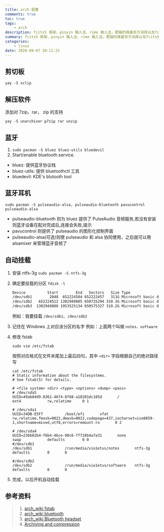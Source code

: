 ```yaml
---
title: arch 配置
comments: true
toc: true
tags:
    - arch
description: fcitx5 框架，pinyin 输入法、rime 输入法，肥猫的维基百万词库以及fcitx5-rime 配置
summary: fcitx5 框架，pinyin 输入法、rime 输入法，肥猫的维基百万词库以及fcitx5-rime 配置
categories:
    - linux
date: 2020-08-07 20:11:25
---
```


## 剪切板

`yay -S xclip`

## 解压软件

添加对 7zip，rar， zip 的支持

`yay -S unarchiver p7zip rar unzip`

## 蓝牙

1. `sudo pacman -S bluez bluez-utils bluedevil`
2. Start/enable bluetooth.service.

-   bluez: 提供蓝牙协议栈
-   bluez-utils: 提供 bluetoothctl 工具
-   bluedevil: KDE's blutooth tool

## 蓝牙耳机

`sudo pacman -S pulseaudio-alsa, pulseaudio-bluetooth pavucontrol pulseaudio-alsa`

-   pulseaudio-bluetooth 则为 bluez 提供了 PulseAudio 音频服务,若没有安装则蓝牙设备在配对完成后,连接会失败,提示
-   pavucontrol 则提供了 pulseaudio 的图形化控制界面
-   pulseaudio-alsa(可选)则使 pulseaudio 和 alsa 协同使用，之后就可以用 alsamixer 来管理蓝牙音频了

## 自动挂载

1. 安装 ntfs-3g
   `sudo pacman -S ntfs-3g`

2. 确定要挂载的分区
   `fdisk -l`

    ```txt
    Device          Start        End   Sectors   Size Type
    /dev/sdb1        2048  652224504 652222457   311G Microsoft basic data
    /dev/sdb2   652224512 1302949805 650725294 310.3G Microsoft basic data
    /dev/sdb3  1302949808 1953525134 650575327 310.2G Microsoft basic data
    ```

    例如：我要挂载 `/dev/sdb1`、`/dev/sdb2`

3. 记住在 Windows 上对应该分区的名字
   例如：上面两个叫做 `notes，software`

4. 修改 fstab

    `sudo vim /etc/fstab`

    按照对应格式在文件末尾加上最后四句，其中 `<dir>` 字段根据自己的绝对路径写

    ```shell
    cat /etc/fstab
    # Static information about the filesystems.
    # See fstab(5) for details.

    # <file system> <dir> <type> <options> <dump> <pass>
    # /dev/sda5
    UUID=49ab84d9-8361-46f4-8f68-a18201dc105d       /               ext4            rw,relatime     0 1

    # /dev/sda1
    UUID=34DB-E5F7          /boot/efi       vfat            rw,relatime,fmask=0022,dmask=0022,codepage=437,iocharset=iso8859-1,shortname=mixed,utf8,errors=remount-ro       0 2

    # /dev/sda4
    UUID=236b02b4-f6b4-46ce-90c6-fff28b4a7a31       none            swap            defaults        0 0
    #/dev/sdb1
    /dev/sdb1               /run/media/vio1etus/notes       ntfs-3g         defaults        0       0

    #/dev/sdb2
    /dev/sdb2               /run/media/vio1etus/software    ntfs-3g         defaults        0       0
    ```

5. 完成，以后开机自动挂载

## 参考资料

> 1. [arch_wiki fstab](https://wiki.archlinux.org/index.php/Fstab)
> 2. [arch_wiki bluetooth](https://wiki.archlinux.org/index.php/bluetooth)
> 3. [arch_wiki Bluetooth headset](https://wiki.archlinux.org/index.php/Bluetooth_headset#Headset_via_Bluez5/PulseAudio)
> 4. [Archiving and compression](https://wiki.archlinux.org/index.php/Archiving_and_compression)
